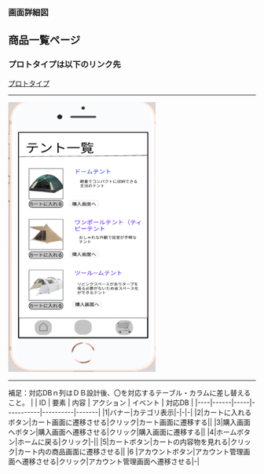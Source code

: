 ### 画面詳細図
## 商品一覧ページ
### プロトタイプは以下のリンク先
[プロトタイプ](https://www.figma.com/file/FeymzbmYI4WIfwOm9OyjkJ/Untitled?node-id=1%3A2)
*****
<img src="https://github.com/aso2001362/2021sys-design/blob/main/md/my_site/%E7%94%BB%E9%9D%A2%E8%A9%B3%E7%B4%B0%E5%9B%B3/img/goods_view.png?raw=true" width="300" height="550">

*****
補足：対応DBｎ列はＤＢ設計後、〇を対応するテーブル・カラムに差し替えること。
|
| ID | 要素 | 内容 | アクション | イベント | 対応DB |
|----|------|-----|-----------|----------|-------|
|1|バナー|カテゴリ表示|-|-|-|
|2|カートに入れるボタン|カート画面に遷移させる|クリック|カート画面に遷移する||
|3|購入画面へボタン|購入画面へ遷移させる|クリック|購入画面に遷移する||
|4|ホームボタン|ホームに戻る|クリック|-||
|5|カートボタン|カートの内容物を見れる|クリック|カート内の商品画面に遷移させる||
|6   |アカウントボタン|アカウント管理画面へ遷移させる|クリック|アカウント管理画面へ遷移させる|-|
